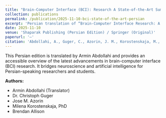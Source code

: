 ```yaml
---
title: "Brain-Computer Interface (BCI): Research A State-of-the-Art Summary 12 — Persian Translation"
collection: publications
permalink: /publication/2025-11-10-bci-state-of-the-art-persian
excerpt: 'Persian translation of “Brain-Computer Interface Research: A State-of-the-Art Summary (Volume 12)”, providing an accessible overview of BCI advancements for Persian-speaking researchers and students.'
date: 2025-11-10
venue: 'Shaparak Publishing (Persian Edition) / Springer (Original)'
paperurl: '—'
citation: 'Abdollahi, A., Guger, C., Azorin, J. M., Korostenskaja, M., Allison, B. (2025). "Brain-Computer Interface (BCI): Research A State-of-the-Art Summary 12 — Persian Translation." <i>Shaparak Publishing / Springer</i>.'
---
```

This Persian edition is translated by Armin Abdollahi and provides an accessible overview of the latest advancements in brain-computer interface (BCI) research. It bridges neuroscience and artificial intelligence for Persian-speaking researchers and students. 

**Authors:**
- Armin Abdollahi (Translator)
- Dr. Christoph Guger
- Jose M. Azorin
- Milena Korostenskaja, PhD
- Brendan Allison
